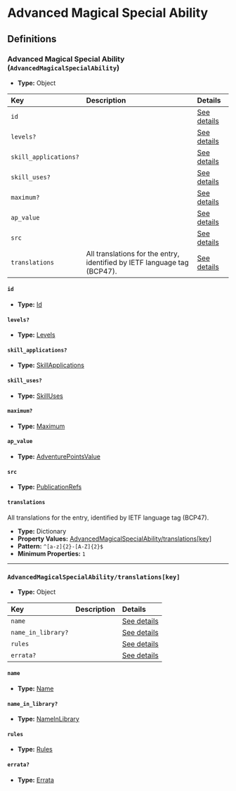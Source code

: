 # Advanced Magical Special Ability

## Definitions

### <a name="AdvancedMagicalSpecialAbility"></a> Advanced Magical Special Ability (`AdvancedMagicalSpecialAbility`)

- **Type:** Object

Key | Description | Details
:-- | :-- | :--
`id` |  | <a href="#AdvancedMagicalSpecialAbility/id">See details</a>
`levels?` |  | <a href="#AdvancedMagicalSpecialAbility/levels">See details</a>
`skill_applications?` |  | <a href="#AdvancedMagicalSpecialAbility/skill_applications">See details</a>
`skill_uses?` |  | <a href="#AdvancedMagicalSpecialAbility/skill_uses">See details</a>
`maximum?` |  | <a href="#AdvancedMagicalSpecialAbility/maximum">See details</a>
`ap_value` |  | <a href="#AdvancedMagicalSpecialAbility/ap_value">See details</a>
`src` |  | <a href="#AdvancedMagicalSpecialAbility/src">See details</a>
`translations` | All translations for the entry, identified by IETF language tag (BCP47). | <a href="#AdvancedMagicalSpecialAbility/translations">See details</a>

#### <a name="AdvancedMagicalSpecialAbility/id"></a> `id`

- **Type:** <a href="../_Activatable.md#Id">Id</a>

#### <a name="AdvancedMagicalSpecialAbility/levels"></a> `levels?`

- **Type:** <a href="../_Activatable.md#Levels">Levels</a>

#### <a name="AdvancedMagicalSpecialAbility/skill_applications"></a> `skill_applications?`

- **Type:** <a href="../_Activatable.md#SkillApplications">SkillApplications</a>

#### <a name="AdvancedMagicalSpecialAbility/skill_uses"></a> `skill_uses?`

- **Type:** <a href="../_Activatable.md#SkillUses">SkillUses</a>

#### <a name="AdvancedMagicalSpecialAbility/maximum"></a> `maximum?`

- **Type:** <a href="../_Activatable.md#Maximum">Maximum</a>

#### <a name="AdvancedMagicalSpecialAbility/ap_value"></a> `ap_value`

- **Type:** <a href="../_Activatable.md#AdventurePointsValue">AdventurePointsValue</a>

#### <a name="AdvancedMagicalSpecialAbility/src"></a> `src`

- **Type:** <a href="../source/_PublicationRef.md#PublicationRefs">PublicationRefs</a>

#### <a name="AdvancedMagicalSpecialAbility/translations"></a> `translations`

All translations for the entry, identified by IETF language tag (BCP47).

- **Type:** Dictionary
- **Property Values:** <a href="#AdvancedMagicalSpecialAbility/translations[key]">AdvancedMagicalSpecialAbility/translations[key]</a>
- **Pattern:** `^[a-z]{2}-[A-Z]{2}$`
- **Minimum Properties:** `1`

---

### <a name="AdvancedMagicalSpecialAbility/translations[key]"></a> `AdvancedMagicalSpecialAbility/translations[key]`

- **Type:** Object

Key | Description | Details
:-- | :-- | :--
`name` |  | <a href="#AdvancedMagicalSpecialAbility/translations[key]/name">See details</a>
`name_in_library?` |  | <a href="#AdvancedMagicalSpecialAbility/translations[key]/name_in_library">See details</a>
`rules` |  | <a href="#AdvancedMagicalSpecialAbility/translations[key]/rules">See details</a>
`errata?` |  | <a href="#AdvancedMagicalSpecialAbility/translations[key]/errata">See details</a>

#### <a name="AdvancedMagicalSpecialAbility/translations[key]/name"></a> `name`

- **Type:** <a href="../_Activatable.md#Name">Name</a>

#### <a name="AdvancedMagicalSpecialAbility/translations[key]/name_in_library"></a> `name_in_library?`

- **Type:** <a href="../_Activatable.md#NameInLibrary">NameInLibrary</a>

#### <a name="AdvancedMagicalSpecialAbility/translations[key]/rules"></a> `rules`

- **Type:** <a href="../_Activatable.md#Rules">Rules</a>

#### <a name="AdvancedMagicalSpecialAbility/translations[key]/errata"></a> `errata?`

- **Type:** <a href="../source/_Erratum.md#Errata">Errata</a>
